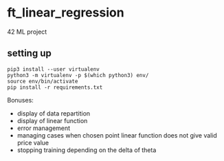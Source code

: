# ft_linear_regression
42 ML project

## setting up
```
pip3 install --user virtualenv
python3 -m virtualenv -p $(which python3) env/
source env/bin/activate
pip install -r requirements.txt
```

Bonuses:
* display of data repartition
* display of linear function
* error management
* managing cases when chosen point linear function does not give valid price value
* stopping training depending on the delta of theta